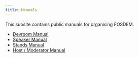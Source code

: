 ```yaml
---
title: Manuals
---
```


This subsite contains public manuals for organising FOSDEM.

* [Devroom Manual](program/devroom/)
* [Speaker Manual](program/speaker/)
* [Stands Manual](https://github.com/FOSDEM/stands-website/blob/master/README.md)
* [Host / Moderator Manual](https://github.com/FOSDEM/moderation-docs/blob/master/README.md)
